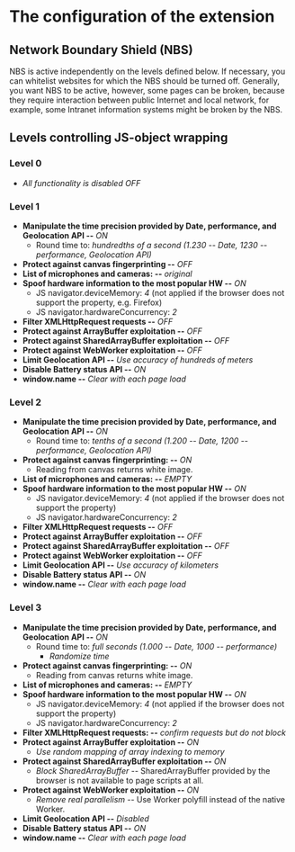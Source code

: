 <!--
SPDX-FileCopyrightText: 2019 Libor Polcak <polcak@fit.vutbr.cz>
SPDX-License-Identifier: GPL-3.0-or-later
-->


# The configuration of the extension

## Network Boundary Shield (NBS)

NBS is active independently on the levels defined below. If necessary, you can whitelist websites for which the NBS should be turned off. Generally, you want NBS to be active, however, some pages can be broken, because they require interaction between public Internet and local network, for example, some Intranet information systems might be broken by the NBS.

## Levels controlling JS-object wrapping

### Level 0
* *All functionality is disabled OFF*

### Level 1

* **Manipulate the time precision provided by Date, performance, and Geolocation API --** *ON*
    * Round time to: *hundredths of a second (1.230 -- Date, 1230 -- performance, Geolocation API)*
* **Protect against canvas fingerprinting --** *OFF*
* **List of microphones and cameras: --** *original*
* **Spoof hardware information to the most popular HW --** *ON*
    * JS navigator.deviceMemory: *4* (not applied if the browser does not support the property, e.g.
			Firefox)
    * JS navigator.hardwareConcurrency: *2*
* **Filter XMLHttpRequest requests --** *OFF*
* **Protect against ArrayBuffer exploitation --** *OFF*
* **Protect against SharedArrayBuffer exploitation --** *OFF*
* **Protect against WebWorker exploitation --** *OFF*
* **Limit Geolocation API --** *Use accuracy of hundreds of meters*
* **Disable Battery status API --** *ON*
* **window.name --** *Clear with each page load*

### Level 2
* **Manipulate the time precision provided by Date, performance, and Geolocation API --** *ON*
    * Round time to: *tenths of a second (1.200 -- Date, 1200 -- performance, Geolocation API)*
* **Protect against canvas fingerprinting: --** *ON*
    * Reading from canvas returns white image.
* **List of microphones and cameras: --** *EMPTY*
* **Spoof hardware information to the most popular HW --** *ON*
    * JS navigator.deviceMemory: *4* (not applied if the browser does not support the property)
    * JS navigator.hardwareConcurrency: *2*
* **Filter XMLHttpRequest requests --** *OFF*
* **Protect against ArrayBuffer exploitation --** *OFF*
* **Protect against SharedArrayBuffer exploitation --** *OFF*
* **Protect against WebWorker exploitation --** *OFF*
* **Limit Geolocation API --** *Use accuracy of kilometers*
* **Disable Battery status API --** *ON*
* **window.name --** *Clear with each page load*

### Level 3
* **Manipulate the time precision provided by Date, performance, and Geolocation API --** *ON*
    * Round time to: *full seconds (1.000 -- Date, 1000 -- performance)*
		* *Randomize time*
* **Protect against canvas fingerprinting: --** *ON*
    * Reading from canvas returns white image.
* **List of microphones and cameras: --** *EMPTY*
* **Spoof hardware information to the most popular HW --** *ON*
    * JS navigator.deviceMemory: *4* (not applied if the browser does not support the property)
    * JS navigator.hardwareConcurrency: *2*
* **Filter XMLHttpRequest requests: --** *confirm requests but do not block*
* **Protect against ArrayBuffer exploitation --** *ON*
    * *Use random mapping of array indexing to memory*
* **Protect against SharedArrayBuffer exploitation --** *ON*
    * *Block SharedArrayBuffer* -- SharedArrayBuffer provided by the browser is not available to page scripts at all.
* **Protect against WebWorker exploitation --** *ON*
    * *Remove real parallelism* -- Use Worker polyfill instead of the native Worker.
* **Limit Geolocation API --** *Disabled*
* **Disable Battery status API --** *ON*
* **window.name --** *Clear with each page load*


